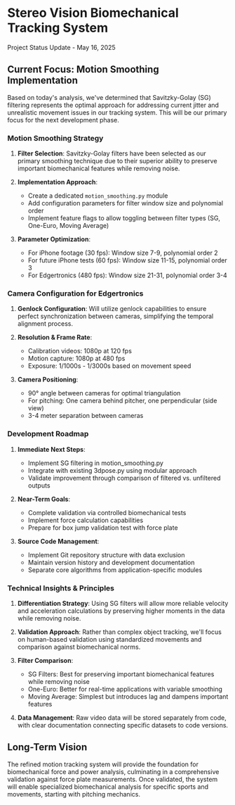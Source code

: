 # Stereo Vision Biomechanical Tracking System
Project Status Update - May 16, 2025

## Current Focus: Motion Smoothing Implementation

Based on today's analysis, we've determined that Savitzky-Golay (SG) filtering represents the optimal approach for addressing current jitter and unrealistic movement issues in our tracking system. This will be our primary focus for the next development phase.

### Motion Smoothing Strategy

1. **Filter Selection**: Savitzky-Golay filters have been selected as our primary smoothing technique due to their superior ability to preserve important biomechanical features while removing noise.

2. **Implementation Approach**: 
   - Create a dedicated `motion_smoothing.py` module
   - Add configuration parameters for filter window size and polynomial order
   - Implement feature flags to allow toggling between filter types (SG, One-Euro, Moving Average)

3. **Parameter Optimization**:
   - For iPhone footage (30 fps): Window size 7-9, polynomial order 2
   - For future iPhone tests (60 fps): Window size 11-15, polynomial order 3
   - For Edgertronics (480 fps): Window size 21-31, polynomial order 3-4

### Camera Configuration for Edgertronics

1. **Genlock Configuration**: Will utilize genlock capabilities to ensure perfect synchronization between cameras, simplifying the temporal alignment process.

2. **Resolution & Frame Rate**:
   - Calibration videos: 1080p at 120 fps
   - Motion capture: 1080p at 480 fps
   - Exposure: 1/1000s - 1/3000s based on movement speed

3. **Camera Positioning**:
   - 90° angle between cameras for optimal triangulation
   - For pitching: One camera behind pitcher, one perpendicular (side view)
   - 3-4 meter separation between cameras

### Development Roadmap

1. **Immediate Next Steps**:
   - Implement SG filtering in motion_smoothing.py
   - Integrate with existing 3dpose.py using modular approach
   - Validate improvement through comparison of filtered vs. unfiltered outputs

2. **Near-Term Goals**:
   - Complete validation via controlled biomechanical tests
   - Implement force calculation capabilities
   - Prepare for box jump validation test with force plate

3. **Source Code Management**:
   - Implement Git repository structure with data exclusion
   - Maintain version history and development documentation
   - Separate core algorithms from application-specific modules

### Technical Insights & Principles

1. **Differentiation Strategy**: Using SG filters will allow more reliable velocity and acceleration calculations by preserving higher moments in the data while removing noise.

2. **Validation Approach**: Rather than complex object tracking, we'll focus on human-based validation using standardized movements and comparison against biomechanical norms.

3. **Filter Comparison**:
   - SG Filters: Best for preserving important biomechanical features while removing noise
   - One-Euro: Better for real-time applications with variable smoothing
   - Moving Average: Simplest but introduces lag and dampens important features

4. **Data Management**: Raw video data will be stored separately from code, with clear documentation connecting specific datasets to code versions.

## Long-Term Vision

The refined motion tracking system will provide the foundation for biomechanical force and power analysis, culminating in a comprehensive validation against force plate measurements. Once validated, the system will enable specialized biomechanical analysis for specific sports and movements, starting with pitching mechanics.